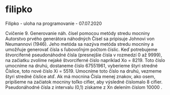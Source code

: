 # filipko
Filipko - uloha na programovanie - 07.07.2020

Cvičenie 9.
Generovanie náh. čísel pomocou metódy stredu mocniny
Autorstvo prvého generátora náhodných Čísel sa pripisuje Johnovi von Neumannovi (1946). Jeho metóda sa nazýva metóda stredu mocniny a umožňuje generovať čísla s ľubovoľným počtom číslic. Keď potrebujeme štvorciferné pseudonáhodné čísla (presnejšie čísla v rozmedzí 0 až 9999), na začiatku zvolíme nejaké štvorciferné číslo napríklad Xo = 8219. Toto číslo umocníme na druhú, dostaneme číslo 67551961, vyberieme štyri stredné Číslice, toto nové číslo Xi = 5519. Umocníme toto číslo na druhú, vezmeme štyri stredné číslice atď. Ak má mocnina Čísla menej znakov, ako osem, pripíšeme na začiatok mocniny toľko cifier, aby výsledné číslomalo 8 cifier. Pseudonáhodné čísla z intervalu (0,1) získame z Xn delením číslom 10000 .
